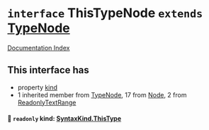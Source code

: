 # `interface` ThisTypeNode `extends` [TypeNode](../interface.TypeNode/README.md)

[Documentation Index](../README.md)

## This interface has

- property [kind](#-readonly-kind-syntaxkindthistype)
- 1 inherited member from [TypeNode](../interface.TypeNode/README.md), 17 from [Node](../interface.Node/README.md), 2 from [ReadonlyTextRange](../interface.ReadonlyTextRange/README.md)


#### 📄 `readonly` kind: [SyntaxKind.ThisType](../enum.SyntaxKind/README.md#thistype--197)



